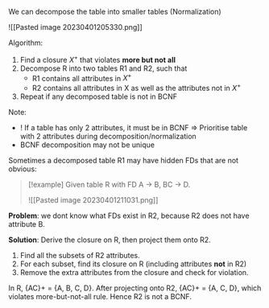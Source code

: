 
We can decompose the table into smaller tables (Normalization)

![[Pasted image 20230401205330.png]]

Algorithm:

1. Find a closure $X^+$ that violates **more but not all**
2. Decompose R into two tables R1 and R2, such that
	- R1 contains all attributes in ${X}^+$
	- R2 contains all attributes in X as well as the attributes not in ${X}^+$
3. Repeat if any decomposed table is not in BCNF

Note:
- ! If a table has only 2 attributes, it must be in BCNF => Prioritise table with 2 attributes during decomposition/normalization
- BCNF decomposition may not be unique

Sometimes a decomposed table R1 may have hidden FDs that are not obvious:

>[!example]
> Given table R with FD A -> B, BC -> D.
> 
> ![[Pasted image 20230401211031.png]]

**Problem**: we dont know what FDs exist in R2, because R2 does not have attribute B.

**Solution**: Derive the closure on R, then project them onto R2.

1. Find all the subsets of R2 attributes.
2. For each subset, find its closure on R (including attributes **not** in R2)
3. Remove the extra attributes from the closure and check for violation.

In R, {AC}+ = {A, B, C, D}. After projecting onto R2, {AC}+ = {A, C, D}, which violates more-but-not-all rule. Hence R2 is not a BCNF.
